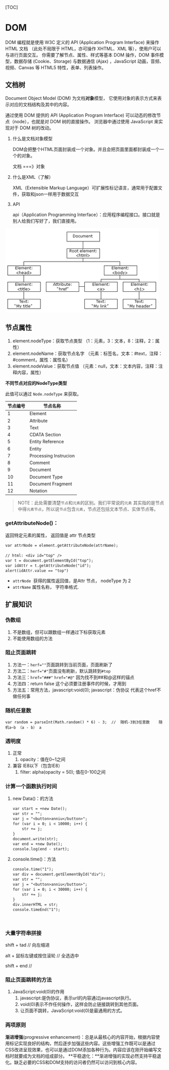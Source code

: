 [TOC]

# DOM

DOM 编程就是使用 W3C 定义的 API (Application Program Interface) 来操作 HTML 文档 （此处不局限于 HTML，亦可操作 XHTML、XML 等），使用户可以与进行页面交互。 你需要了解节点、属性、样式等基本 DOM 操作，DOM 事件模型，数据存储 (Cookie、Storage) 与数据通信 (Ajax) ，JavaScript 动画，音频、视频、Canvas 等 HTML5 特性，表单、列表操作。

## 文档树

Document Object Model (DOM) 为文档**对象**模型， 它使用对象的表示方式来表示对应的文档结构及其中的内容。

通过使用 DOM 提供的 API (Application Program Interface) 可以动态的修改节点（node），也就是对 DOM 树的直接操作。 浏览器中通过使用 JavaScript 来实现对于 DOM 树的改动。

1. 什么是文档对象模型

   DOM会把整个HTML页面封装成一个对象。并且会把页面里面都封装成一个一个的对象。

   文档 ===》对象

2. 什么是XML（了解）

   XML（Extensible Markup Language）可扩展性标记语言，通常用于配置文件，获取和json一样用于数据交互

3. API

   api（Application Programming Interface）：应用程序编程接口。接口就是别人给我们写好了，我们直接用。

 ![dom-tree](images/dom-tree.gif)



## 节点属性

1. element.nodeType：获取节点类型  （1：元素，3：文本，8：注释，2：属性）
2. element.nodeName：获取节点名字  （元素：标签名，文本：#text，注释：#comment，属性：属性名）
3. element.nodeValue：获取节点值  （元素：null，文本：文本内容，注释：注释内容，属性）

**不同节点对应的NodeType类型**

此值可以通过 `Node.nodeType` 来获取。

| 节点编号 | 节点名称                  |
| ---- | --------------------- |
| 1    | Element               |
| 2    | Attribute             |
| 3    | Text                  |
| 4    | CDATA Section         |
| 5    | Entity Reference      |
| 6    | Entity                |
| 7    | Processing Instrucion |
| 8    | Comment               |
| 9    | Document              |
| 10   | Document Type         |
| 11   | Document Fragment     |
| 12   | Notation              |



> NOTE：此处需要清楚`节点`和`元素`的区别。我们平常说的`元素` 其实指的是节点中得`元素节点`，所以说`节点`包含`元素`，节点还包括文本节点、实体节点等。

### getAttributeNode()：

返回特定元素的属性， 返回值是 attr 节点类型

```
var attrNode = element.getAttributeNode(attrName);

// html: <div id="top" /> 
var t = document.getElementById("top"); 
var idAttr = t.getAttributeNode("id"); 
alert(idAttr.value == "top")
```

- `attrNode`  获得的属性返回值，是Attr 节点， nodeType 为 2
- `attrName` 属性名称， 字符串格式.

## 扩展知识

### 伪数组

1. 不是数组，但可以跟数组一样通过下标获取元素
2. 不能使用数组的方法

### 阻止页面跳转

1. 方法一：`herf=""`页面跳转到当前页面，页面刷新了
2. 方法二：`herf="#"`页面没有刷新，默认跳转到`#top`
3. 方法三：`href="###"` `href="#@"`  因为找不到##和@这样的锚点
4. 方法四：return false    这个必须要注册事件的时候，才用到
5. 方法五：常用方法，javascript:void(0);   javascript：伪协议  代表这个href不做任何事

### 随机任意数

```
var random = parseInt(Math.random() * 6) - 3;  //  随机-3到3任意数    随机a~b （a - b） a
```

### 透明度

1. 正常
   1. opacity：值在0~1之间
2. 兼容 IE8以下（包含IE8）
   1. filter: alpha(opacity = 50);  值在0-100之间

### 计算一个函数执行时间

1. new Data()：的方法

   ```
   var start = +new Date();
   var str = "";
   var j = "<button>anniu</button>";
   for (var i = 0; i < 10000; i++) {
       str += j;
   }
   document.write(str);
   var end = +new Date();
   console.log(end - start);
   ```

2. console.time()：方法

   ```
   console.time("1");
   var div = document.getElementById("div");
   var str = "";
   var j = "<button>anniu</button>";
   for (var i = 0; i < 30000; i++) {
       str += j;
   }
   div.innerHTML = str;
   console.timeEnd("1");
   ```

   ​

### 大量字符串拼接

shift + tad  //   向左缩进

alt + 鼠标左键或按住滚轮  //  全选选中

shift + end  //

### 阻止页面跳转的方法

1. JavaScript:void(0)的作用
   1. javascript:是伪协议，表示url的内容通过javascript执行。
   2. void(0)表示不作任何操作，这样会防止链接跳转到其他页面。
   3. 让页面不跳转，JavaScript:void(0)是最通用的方式。

### 两项原则

**渐进增强**(progressive enhancement)：总是从最核心的内容开始，根据内容使用标记实现良好的结构，然后逐步加强这些内容。这些增强工作既可以是通过CSS改进呈现效果，也可以是通过DOM添加各种行为。内容应该在刚开始编写文档时就要成为文档的组成部分。
**平稳退化：**渐进增强的实现必然支持平稳退化。缺乏必要的CSS和DOM支持的访问者仍然可以访问到核心内容。

